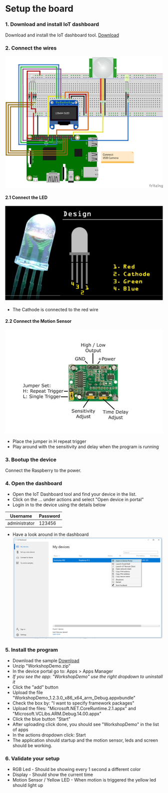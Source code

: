 # Setup the board

### 1. Download and install IoT dashboard
Download and install the IoT dashboard tool. 
[Download](http://go.microsoft.com/fwlink/?LinkID=708576)

### 2. Connect the wires
![](Assets/basesetup_1_bb.png)

#### 2.1 Connect the LED
![](Assets/led.JPG)
* The Cathode is connected to the red wire

#### 2.2 Connect the Motion Sensor
![](Assets/motion.JPG)
* Place the jumper in H repeat trigger
* Play around with the sensitivity and delay when the program is running

### 3. Bootup the device
Connect the Raspberry to the power.

### 4. Open the dashboard
* Open the IoT Dashboard tool and find your device in the list. 
* Click on the ... under actions and select "Open device in portal"
* Login in to the device using the details below 

| Username | Password |
| --- | --- |
| administrator | 123456 |

* Have a look around in the dashboard
![](Assets/001.jpg)

### 5. Install the program
* Download the sample [Download](Assets/WorkshopDemo.zip)
* Unzip "WorkshopDemo.zip"
* In the device portal go to: Apps > Apps Manager
* *If you see the app: "WorkshopDemo" use the right dropdown to uninstall it*
* Click the "add" button
* Upload the file "WorkshopDemo_1.2.3.0_x86_x64_arm_Debug.appxbundle"
* Check the box by: "I want to specify framework packages"
* Upload the files: "Microsoft.NET.CoreRuntime.2.1.appx" and "Microsoft.VCLibs.ARM.Debug.14.00.appx"
* Click the blue button "Start"
* After uploading click done, you should see "WorkshopDemo" in the list of apps
* In the actions dropdown click: Start
* The application should startup and the motion sensor, leds and screen should be working.

### 6. Validate your setup
- RGB Led - Should be showing every 1 second a different color
- Display - Should show the current time
- Motion Sensor / Yellow LED - When motion is triggered the yellow led should light up
